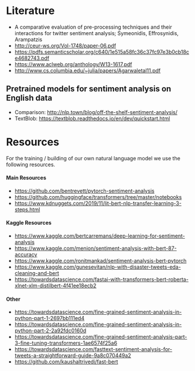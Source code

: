 # Literature

- A comparative evaluation of pre-processing techniques and their interactions for twitter sentiment analysis; Symeonidis, Effrosynidis, Arampatzis
- http://ceur-ws.org/Vol-1748/paper-06.pdf
- https://pdfs.semanticscholar.org/c640/1e515a58fc36c37fc97e3b0cb18ce4682743.pdf
- https://www.aclweb.org/anthology/W13-1617.pdf
- http://www.cs.columbia.edu/~julia/papers/Agarwaletal11.pdf

## Pretrained models for sentiment analysis on English data

- Comparison: http://nlp.town/blog/off-the-shelf-sentiment-analysis/
- TextBlob: https://textblob.readthedocs.io/en/dev/quickstart.html

# Resources

For the training / building of our own natural language model we use the following resources.

#### Main Resources
- https://github.com/bentrevett/pytorch-sentiment-analysis
- https://github.com/huggingface/transformers/tree/master/notebooks
- https://www.kdnuggets.com/2019/11/lit-bert-nlp-transfer-learning-3-steps.html

#### Kaggle Resources
- https://www.kaggle.com/bertcarremans/deep-learning-for-sentiment-analysis
- https://www.kaggle.com/menion/sentiment-analysis-with-bert-87-accuracy
- https://www.kaggle.com/ronitmankad/sentiment-analysis-bert-pytorch
- https://www.kaggle.com/gunesevitan/nlp-with-disaster-tweets-eda-cleaning-and-bert
- https://towardsdatascience.com/fastai-with-transformers-bert-roberta-xlnet-xlm-distilbert-4f41ee18ecb2

#### Other
- https://towardsdatascience.com/fine-grained-sentiment-analysis-in-python-part-1-2697bb111ed4
- https://towardsdatascience.com/fine-grained-sentiment-analysis-in-python-part-2-2a92fdc0160d
- https://towardsdatascience.com/fine-grained-sentiment-analysis-part-3-fine-tuning-transformers-1ae6574f25a6
- https://towardsdatascience.com/fasttext-sentiment-analysis-for-tweets-a-straightforward-guide-9a8c070449a2
- https://github.com/kaushaltrivedi/fast-bert

